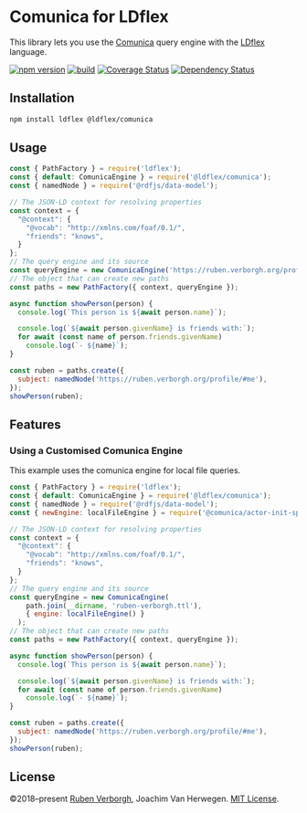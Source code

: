 # Comunica for LDflex
This library lets you use
the [Comunica](https://github.com/comunica/comunica/) query engine
with the [LDflex](https://github.com/LDflex/LDflex) language.

[![npm version](https://img.shields.io/npm/v/@ldflex/comunica.svg)](https://www.npmjs.com/package/@ldflex/comunica)
[![build](https://img.shields.io/github/workflow/status/LDflex/LDflex-Comunica/Push%20Checks)](https://github.com/LDflex/LDflex-Comunica/tree/master/)
[![Coverage Status](https://coveralls.io/repos/github/LDflex/LDflex-Comunica/badge.svg?branch=master)](https://coveralls.io/github/LDflex/LDflex-Comunica?branch=master)
[![Dependency Status](https://david-dm.org/LDflex/LDflex-Comunica.svg)](https://david-dm.org/LDflex/LDflex-Comunica)

## Installation
```bash
npm install ldflex @ldflex/comunica
```

## Usage
```JavaScript
const { PathFactory } = require('ldflex');
const { default: ComunicaEngine } = require('@ldflex/comunica');
const { namedNode } = require('@rdfjs/data-model');

// The JSON-LD context for resolving properties
const context = {
  "@context": {
    "@vocab": "http://xmlns.com/foaf/0.1/",
    "friends": "knows",
  }
};
// The query engine and its source
const queryEngine = new ComunicaEngine('https://ruben.verborgh.org/profile/');
// The object that can create new paths
const paths = new PathFactory({ context, queryEngine });

async function showPerson(person) {
  console.log(`This person is ${await person.name}`);

  console.log(`${await person.givenName} is friends with:`);
  for await (const name of person.friends.givenName)
    console.log(`- ${name}`);
}

const ruben = paths.create({
  subject: namedNode('https://ruben.verborgh.org/profile/#me'),
});
showPerson(ruben);
```

## Features

### Using a Customised Comunica Engine

This example uses the comunica engine for local file queries.

```JavaScript
const { PathFactory } = require('ldflex');
const { default: ComunicaEngine } = require('@ldflex/comunica');
const { namedNode } = require('@rdfjs/data-model');
const { newEngine: localFileEngine } = require('@comunica/actor-init-sparql-file');

// The JSON-LD context for resolving properties
const context = {
  "@context": {
    "@vocab": "http://xmlns.com/foaf/0.1/",
    "friends": "knows",
  }
};
// The query engine and its source
const queryEngine = new ComunicaEngine(
    path.join(__dirname, 'ruben-verborgh.ttl'),
    { engine: localFileEngine() }
  );
// The object that can create new paths
const paths = new PathFactory({ context, queryEngine });

async function showPerson(person) {
  console.log(`This person is ${await person.name}`);

  console.log(`${await person.givenName} is friends with:`);
  for await (const name of person.friends.givenName)
    console.log(`- ${name}`);
}

const ruben = paths.create({
  subject: namedNode('https://ruben.verborgh.org/profile/#me'),
});
showPerson(ruben);
```


## License
©2018–present
[Ruben Verborgh](https://ruben.verborgh.org/),
Joachim Van Herwegen.
[MIT License](https://github.com/LDflex/LDflex-Comunica/blob/master/LICENSE.md).
